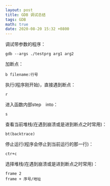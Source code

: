 ```yaml
---
layout: post
title: GDB 调试总结
tags: GDB
math: true
date: 2020-08-20 15:32 +0800
---
```




调试带参数的程序：
```shell
gdb --args ./testprg arg1 arg2
```
加断点：
```shell
b filename:行号
```

执行(程序刚开始)，直接遇到断点：
```shell
r
```

进入函数内部step　into：
```shell
s
```

查看当前堆栈(在遇到崩溃或是进到断点之时常用)：
```shell
bt(backtrace)
```
停止运行(程序会停止到当前运行的那一行)：
```shell
ctr+c
```

选择堆栈(在遇到崩溃或是进到断点之时常用)：
```shell
frame 2
frame + 序号/地址
```
